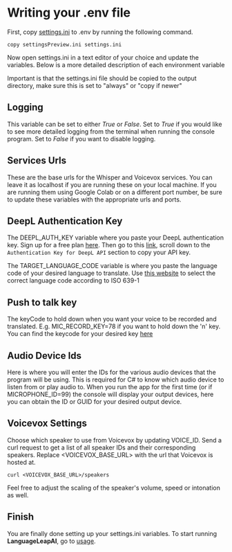 # Writing your .env file

First, copy [settings.ini](LeapAI/settingsPreview.ini) to .env by running the following command.

```copy settingsPreview.ini settings.ini```

Now open settings.ini in a text editor of your choice and update the variables. Below is a more detailed description of each environment variable

Important is that the settings.ini file should be copied to the output directory, make sure this is set to "always" or "copy if newer"

## Logging 

This variable can be set to either _True_ or _False_. Set to _True_ if you would like to see more detailed logging from the terminal when running the console program.
Set to _False_ if you want to disable logging.

## Services Urls 

These are the base urls for the Whisper and Voicevox services. You can leave it as localhost if you are running these on your local machine.
If you are running them using Google Colab or on a different port number, be sure to update these variables with the appropriate urls and ports.

## DeepL Authentication Key

The DEEPL_AUTH_KEY variable where you paste your DeepL authentication key. Sign up for a free plan [here](https://www.deepl.com/pro-api?cta=header-pro-api).
Then go to this [link](https://www.deepl.com/account/summary), scroll down to the `Authentication Key for DeepL API` section to copy your API key.

The TARGET_LANGUAGE_CODE variable is where you paste the language code of your desired language to translate. 
Use [this website](https://www.andiamo.co.uk/resources/iso-language-codes) to select the correct language code according to ISO 639-1 


## Push to talk key

The keyCode to hold down when you want your voice to be recorded and translated. E.g. MIC_RECORD_KEY=78 if you want to hold down the 'n' key.
You can find the keycode for your desired key [here](https://www.toptal.com/developers/keycode)

## Audio Device Ids

Here is where you will enter the IDs for the various audio devices that the program will be using.
This is required for C# to know which audio device to listen from or play audio to.
When you run the app for the first time (or if MICROPHONE_ID=99) the console will display your output devices, here you can obtain the ID or GUID for your desired output device.

## Voicevox Settings

Choose which speaker to use from Voicevox by updating VOICE_ID. 
Send a curl request to get a list of all speaker IDs and their corresponding speakers.
Replace <VOICEVOX_BASE_URL> with the url that Voicevox is hosted at.

```curl <VOICEVOX_BASE_URL>/speakers```

Feel free to adjust the scaling of the speaker's volume, speed or intonation as well.

## Finish

You are finally done setting up your settings.ini variables. To start running **LanguageLeapAI**, go to [usage](../README.md#Usage).
